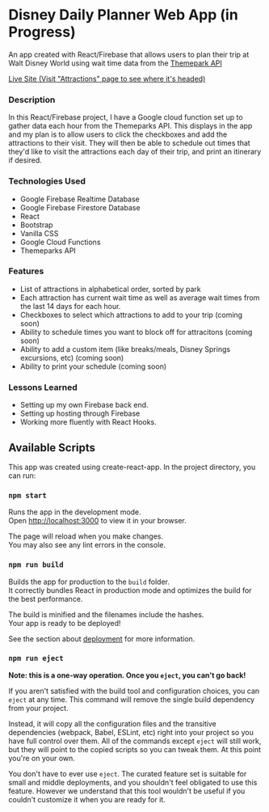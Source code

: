 # Disney Daily Planner Web App (in Progress)
An app created with React/Firebase that allows users to plan their trip at Walt Disney World using wait time data from the [Themepark API](https://api.themeparks.wiki/docs/v1/)

[Live Site (Visit "Attractions" page to see where it's headed)](https://disney-daily-planner-dbad2.web.app/)

### Description
In this React/Firebase project, I have a Google cloud function set up to gather data each hour from the Themeparks API. This displays in the app and my plan is to allow users to click the checkboxes and add the attractions to their visit. They will then be able to schedule out times that they'd like to visit the attractions each day of their trip, and print an itinerary if desired.

### Technologies Used
- Google Firebase Realtime Database
- Google Firebase Firestore Database
- React
- Bootstrap
- Vanilla CSS
- Google Cloud Functions
- Themeparks API

### Features
- List of attractions in alphabetical order, sorted by park
- Each attraction has current wait time as well as average wait times from the last 14 days for each hour.
- Checkboxes to select which attractions to add to your trip (coming soon)
- Ability to schedule times you want to block off for attracitons (coming soon)
- Ability to add a custom item (like breaks/meals, Disney Springs excursions, etc) (coming soon)
- Ability to print your schedule (coming soon)


### Lessons Learned
- Setting up my own Firebase back end.
- Setting up hosting through Firebase
- Working more fluently with React Hooks.


## Available Scripts

This app was created using create-react-app. In the project directory, you can run:

### `npm start`

Runs the app in the development mode.\
Open [http://localhost:3000](http://localhost:3000) to view it in your browser.

The page will reload when you make changes.\
You may also see any lint errors in the console.

### `npm run build`

Builds the app for production to the `build` folder.\
It correctly bundles React in production mode and optimizes the build for the best performance.

The build is minified and the filenames include the hashes.\
Your app is ready to be deployed!

See the section about [deployment](https://facebook.github.io/create-react-app/docs/deployment) for more information.

### `npm run eject`

**Note: this is a one-way operation. Once you `eject`, you can't go back!**

If you aren't satisfied with the build tool and configuration choices, you can `eject` at any time. This command will remove the single build dependency from your project.

Instead, it will copy all the configuration files and the transitive dependencies (webpack, Babel, ESLint, etc) right into your project so you have full control over them. All of the commands except `eject` will still work, but they will point to the copied scripts so you can tweak them. At this point you're on your own.

You don't have to ever use `eject`. The curated feature set is suitable for small and middle deployments, and you shouldn't feel obligated to use this feature. However we understand that this tool wouldn't be useful if you couldn't customize it when you are ready for it.

